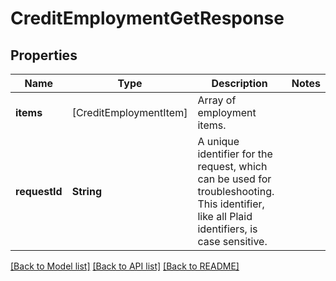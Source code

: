 # CreditEmploymentGetResponse

## Properties
Name | Type | Description | Notes
------------ | ------------- | ------------- | -------------
**items** | [CreditEmploymentItem] | Array of employment items. | 
**requestId** | **String** | A unique identifier for the request, which can be used for troubleshooting. This identifier, like all Plaid identifiers, is case sensitive. | 

[[Back to Model list]](../README.md#documentation-for-models) [[Back to API list]](../README.md#documentation-for-api-endpoints) [[Back to README]](../README.md)


